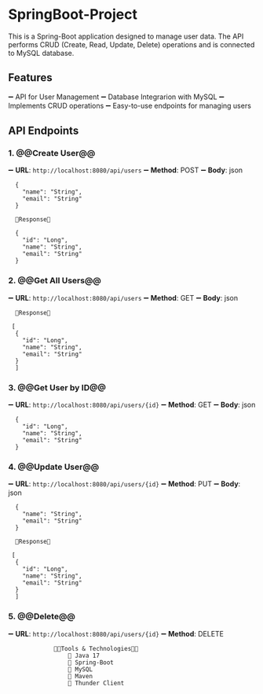 # SpringBoot-Project
This is a Spring-Boot application designed to manage user data. The API performs CRUD (Create, Read, Update, Delete) operations and is connected to MySQL database.

## Features
➖ API for User Management
➖ Database Integrarion with MySQL
➖ Implements CRUD operations
➖ Easy-to-use endpoints for managing users

## API Endpoints

### 1. @@Create User@@
➖ **URL**: `http://localhost:8080/api/users`
➖ **Method**: POST
➖ **Body**: json

      {
        "name": "String",
        "email": "String"
      }

      🔷Response🔷

      {
        "id": "Long",
        "name": "String",
        "email": "String"
      }

### 2. @@Get All Users@@
➖ **URL**: `http://localhost:8080/api/users`
➖ **Method**: GET
➖ **Body**: json

      🔷Response🔷

     [    
      {
        "id": "Long",
        "name": "String",
        "email": "String"
      }
      ]


### 3. @@Get User by ID@@
➖ **URL**: `http://localhost:8080/api/users/{id}`
➖ **Method**: GET
➖ **Body**: json

      {
        "id": "Long",
        "name": "String",
        "email": "String"
      }

### 4. @@Update User@@
➖ **URL**: `http://localhost:8080/api/users/{id}`
➖ **Method**: PUT
➖ **Body**: json

      {
        "name": "String",
        "email": "String"
      }

      🔷Response🔷

     [    
      {
        "id": "Long",
        "name": "String",
        "email": "String"
      }
      ]

### 5. @@Delete@@
➖ **URL**: `http://localhost:8080/api/users/{id}`
➖ **Method**: DELETE


                 💠💎Tools & Technologies💠💎
                     🎈 Java 17
                     🎈 Spring-Boot
                     🎈 MySQL
                     🎈 Maven 
                     🎈 Thunder Client
